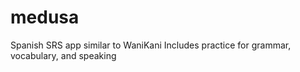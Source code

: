 # medusa
Spanish SRS app similar to WaniKani
Includes practice for grammar, vocabulary, and speaking
